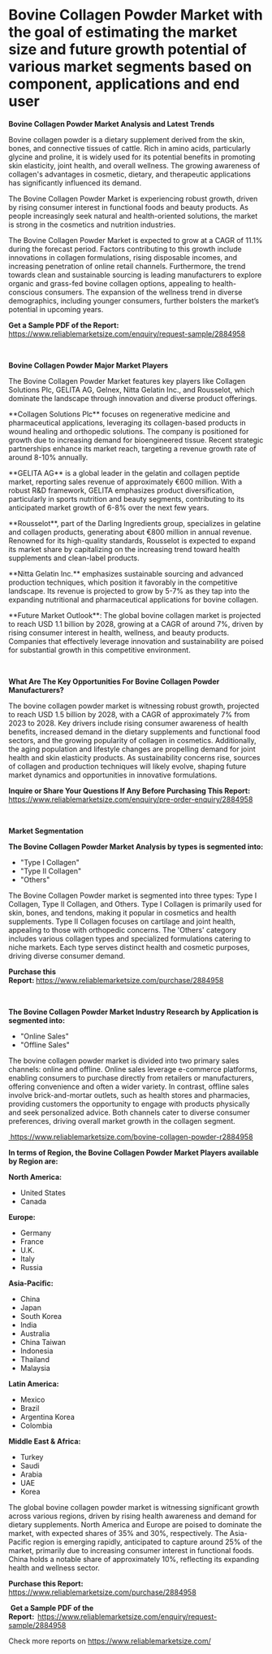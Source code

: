 <p><h1>Bovine Collagen Powder Market with the goal of estimating the market size and future growth potential of various market segments based on component, applications and end user</h1></p><p><strong>Bovine Collagen Powder Market Analysis and Latest Trends</strong></p>
<p><p>Bovine collagen powder is a dietary supplement derived from the skin, bones, and connective tissues of cattle. Rich in amino acids, particularly glycine and proline, it is widely used for its potential benefits in promoting skin elasticity, joint health, and overall wellness. The growing awareness of collagen's advantages in cosmetic, dietary, and therapeutic applications has significantly influenced its demand.</p><p>The Bovine Collagen Powder Market is experiencing robust growth, driven by rising consumer interest in functional foods and beauty products. As people increasingly seek natural and health-oriented solutions, the market is strong in the cosmetics and nutrition industries.</p><p>The Bovine Collagen Powder Market is expected to grow at a CAGR of 11.1% during the forecast period. Factors contributing to this growth include innovations in collagen formulations, rising disposable incomes, and increasing penetration of online retail channels. Furthermore, the trend towards clean and sustainable sourcing is leading manufacturers to explore organic and grass-fed bovine collagen options, appealing to health-conscious consumers. The expansion of the wellness trend in diverse demographics, including younger consumers, further bolsters the market’s potential in upcoming years.</p></p>
<p><strong>Get a Sample PDF of the Report:&nbsp;</strong> <a href="https://www.reliablemarketsize.com/enquiry/request-sample/2884958?utm_campaign=3094&utm_medium=2&utm_source=Github&utm_content=ia&utm_term=13032025&utm_id=bovine-collagen-powder">https://www.reliablemarketsize.com/enquiry/request-sample/2884958</a></p>
<p>&nbsp;</p>
<p><strong>Bovine Collagen Powder Major Market Players</strong></p>
<p><p>The Bovine Collagen Powder Market features key players like Collagen Solutions Plc, GELITA AG, Gelnex, Nitta Gelatin Inc., and Rousselot, which dominate the landscape through innovation and diverse product offerings.</p><p>**Collagen Solutions Plc** focuses on regenerative medicine and pharmaceutical applications, leveraging its collagen-based products in wound healing and orthopedic solutions. The company is positioned for growth due to increasing demand for bioengineered tissue. Recent strategic partnerships enhance its market reach, targeting a revenue growth rate of around 8-10% annually.</p><p>**GELITA AG** is a global leader in the gelatin and collagen peptide market, reporting sales revenue of approximately €600 million. With a robust R&D framework, GELITA emphasizes product diversification, particularly in sports nutrition and beauty segments, contributing to its anticipated market growth of 6-8% over the next few years.</p><p>**Rousselot**, part of the Darling Ingredients group, specializes in gelatine and collagen products, generating about €800 million in annual revenue. Renowned for its high-quality standards, Rousselot is expected to expand its market share by capitalizing on the increasing trend toward health supplements and clean-label products.</p><p>**Nitta Gelatin Inc.** emphasizes sustainable sourcing and advanced production techniques, which position it favorably in the competitive landscape. Its revenue is projected to grow by 5-7% as they tap into the expanding nutritional and pharmaceutical applications for bovine collagen.</p><p>**Future Market Outlook**: The global bovine collagen market is projected to reach USD 1.1 billion by 2028, growing at a CAGR of around 7%, driven by rising consumer interest in health, wellness, and beauty products. Companies that effectively leverage innovation and sustainability are poised for substantial growth in this competitive environment.</p></p>
<p>&nbsp;</p>
<p><strong>What Are The Key Opportunities For Bovine Collagen Powder Manufacturers?</strong></p>
<p><p>The bovine collagen powder market is witnessing robust growth, projected to reach USD 1.5 billion by 2028, with a CAGR of approximately 7% from 2023 to 2028. Key drivers include rising consumer awareness of health benefits, increased demand in the dietary supplements and functional food sectors, and the growing popularity of collagen in cosmetics. Additionally, the aging population and lifestyle changes are propelling demand for joint health and skin elasticity products. As sustainability concerns rise, sources of collagen and production techniques will likely evolve, shaping future market dynamics and opportunities in innovative formulations.</p></p>
<p><strong>Inquire or Share Your Questions If Any Before Purchasing This Report:</strong> <a href="https://www.reliablemarketsize.com/enquiry/pre-order-enquiry/2884958?utm_campaign=3094&utm_medium=2&utm_source=Github&utm_content=ia&utm_term=13032025&utm_id=bovine-collagen-powder">https://www.reliablemarketsize.com/enquiry/pre-order-enquiry/2884958</a></p>
<p>&nbsp;</p>
<p><strong>Market Segmentation</strong></p>
<p><strong>The Bovine Collagen Powder Market Analysis by types is segmented into:</strong></p>
<p><ul><li>"Type I Collagen"</li><li>"Type II Collagen"</li><li>"Others"</li></ul></p>
<p><p>The Bovine Collagen Powder market is segmented into three types: Type I Collagen, Type II Collagen, and Others. Type I Collagen is primarily used for skin, bones, and tendons, making it popular in cosmetics and health supplements. Type II Collagen focuses on cartilage and joint health, appealing to those with orthopedic concerns. The 'Others' category includes various collagen types and specialized formulations catering to niche markets. Each type serves distinct health and cosmetic purposes, driving diverse consumer demand.</p></p>
<p><strong>Purchase this Report:&nbsp;</strong><a href="https://www.reliablemarketsize.com/purchase/2884958?utm_campaign=3094&utm_medium=2&utm_source=Github&utm_content=ia&utm_term=13032025&utm_id=bovine-collagen-powder">https://www.reliablemarketsize.com/purchase/2884958</a></p>
<p>&nbsp;</p>
<p><strong>The Bovine Collagen Powder Market Industry Research by Application is segmented into:</strong></p>
<p><ul><li>"Online Sales"</li><li>"Offline Sales"</li></ul></p>
<p><p>The bovine collagen powder market is divided into two primary sales channels: online and offline. Online sales leverage e-commerce platforms, enabling consumers to purchase directly from retailers or manufacturers, offering convenience and often a wider variety. In contrast, offline sales involve brick-and-mortar outlets, such as health stores and pharmacies, providing customers the opportunity to engage with products physically and seek personalized advice. Both channels cater to diverse consumer preferences, driving overall market growth in the collagen segment.</p></p>
<p><a href="https://www.reliablemarketsize.com/bovine-collagen-powder-r2884958?utm_campaign=3094&utm_medium=2&utm_source=Github&utm_content=ia&utm_term=13032025&utm_id=bovine-collagen-powder">&nbsp;https://www.reliablemarketsize.com/bovine-collagen-powder-r2884958</a></p>
<p><strong>In terms of Region, the Bovine Collagen Powder Market Players available by Region are:</strong></p>
<p>
    <p> <strong> North America: </strong>
        <ul>
            <li>United States</li>
            <li>Canada</li>
        </ul>
        </p> 
    <p> <strong> Europe: </strong>
        <ul>
            <li>Germany</li>
            <li>France</li>
            <li>U.K.</li>
            <li>Italy</li>
            <li>Russia</li>
        </ul>
        </p> 
    <p> <strong> Asia-Pacific: </strong>
        <ul>
            <li>China</li>
            <li>Japan</li>
            <li>South Korea</li>
            <li>India</li>
            <li>Australia</li>
            <li>China Taiwan</li>
            <li>Indonesia</li>
            <li>Thailand</li>
            <li>Malaysia</li>
        </ul>
        </p> 
    <p> <strong> Latin America: </strong>
        <ul>
            <li>Mexico</li>
            <li>Brazil</li>
            <li>Argentina Korea</li>
            <li>Colombia</li>
        </ul>
        </p> 
    <p> <strong> Middle East & Africa: </strong>
        <ul>
            <li>Turkey</li>
            <li>Saudi</li>
            <li>Arabia</li>
            <li>UAE</li>
            <li>Korea</li>
        </ul>
    </p>
    </p>
<p><p>The global bovine collagen powder market is witnessing significant growth across various regions, driven by rising health awareness and demand for dietary supplements. North America and Europe are poised to dominate the market, with expected shares of 35% and 30%, respectively. The Asia-Pacific region is emerging rapidly, anticipated to capture around 25% of the market, primarily due to increasing consumer interest in functional foods. China holds a notable share of approximately 10%, reflecting its expanding health and wellness sector.</p></p>
<p><strong>Purchase this Report: </strong><a href="https://www.reliablemarketsize.com/purchase/2884958?utm_campaign=3094&utm_medium=2&utm_source=Github&utm_content=ia&utm_term=13032025&utm_id=bovine-collagen-powder">https://www.reliablemarketsize.com/purchase/2884958</a></p>
<p>&nbsp;<strong>Get a Sample PDF of the Report:&nbsp;&nbsp;</strong><a href="https://www.reliablemarketsize.com/enquiry/request-sample/2884958?utm_campaign=3094&utm_medium=2&utm_source=Github&utm_content=ia&utm_term=13032025&utm_id=bovine-collagen-powder">https://www.reliablemarketsize.com/enquiry/request-sample/2884958</a></p>
<p><strong></strong></p>
<p>Check more reports on <a href="https://www.reliablemarketsize.com/?utm_campaign=3094&utm_medium=2&utm_source=Github&utm_content=ia&utm_term=13032025&utm_id=bovine-collagen-powder">https://www.reliablemarketsize.com/</a></p>
